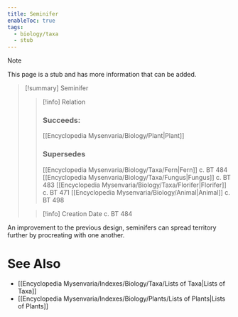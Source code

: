 ```yaml
---
title: Seminifer
enableToc: true
tags:
  - biology/taxa
  - stub
---
```


> [!note]
> This page is a stub and has more information that can be added.

> [!summary] Seminifer
> > [!info] Relation
> > ### Succeeds:
> > [[Encyclopedia Mysenvaria/Biology/Plant|Plant]]
> > ### Supersedes 
> > [[Encyclopedia Mysenvaria/Biology/Taxa/Fern|Fern]] c. BT 484
> > [[Encyclopedia Mysenvaria/Biology/Taxa/Fungus|Fungus]] c. BT 483
> > [[Encyclopedia Mysenvaria/Biology/Taxa/Florifer|Florifer]] c. BT 471
> > [[Encyclopedia Mysenvaria/Biology/Animal|Animal]] c. BT 498
>
> > [!info] Creation Date
> > c. BT 484

An improvement to the previous design, seminifers can spread territory further by procreating with one another.

# See Also
- [[Encyclopedia Mysenvaria/Indexes/Biology/Taxa/Lists of Taxa|Lists of Taxa]]
- [[Encyclopedia Mysenvaria/Indexes/Biology/Plants/Lists of Plants|Lists of Plants]]
